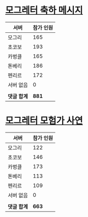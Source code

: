 # [모그레터 축하 메시지](./Event250701_v7_2_10th_moogleletter0.md)

|서버|참가 인원|
|-|-|
|모그리|165|
|초코보|193|
|카벙클|165|
|톤베리|186|
|펜리르|172|
|서버 없음|0|
|||
|**댓글 합계**|**881**|


# [모그레터 모험가 사연](./Event250701_v7_2_10th_moogleletter1.md)

|서버|참가 인원|
|-|-|
|모그리|122|
|초코보|146|
|카벙클|173|
|톤베리|113|
|펜리르|109|
|서버 없음|0|
|||
|**댓글 합계**|**663**|


